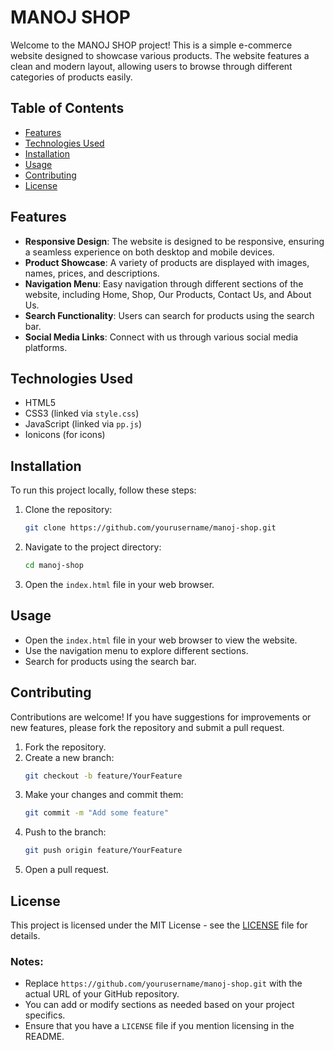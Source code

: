 # MANOJ SHOP

Welcome to the MANOJ SHOP project! This is a simple e-commerce website designed to showcase various products. The website features a clean and modern layout, allowing users to browse through different categories of products easily.

## Table of Contents

- [Features](#features)
- [Technologies Used](#technologies-used)
- [Installation](#installation)
- [Usage](#usage)
- [Contributing](#contributing)
- [License](#license)

## Features

- **Responsive Design**: The website is designed to be responsive, ensuring a seamless experience on both desktop and mobile devices.
- **Product Showcase**: A variety of products are displayed with images, names, prices, and descriptions.
- **Navigation Menu**: Easy navigation through different sections of the website, including Home, Shop, Our Products, Contact Us, and About Us.
- **Search Functionality**: Users can search for products using the search bar.
- **Social Media Links**: Connect with us through various social media platforms.

## Technologies Used

- HTML5
- CSS3 (linked via `style.css`)
- JavaScript (linked via `pp.js`)
- Ionicons (for icons)

## Installation

To run this project locally, follow these steps:

1. Clone the repository:
   ```bash
   git clone https://github.com/yourusername/manoj-shop.git
   ```
2. Navigate to the project directory:
   ```bash
   cd manoj-shop
   ```
3. Open the `index.html` file in your web browser.

## Usage

- Open the `index.html` file in your web browser to view the website.
- Use the navigation menu to explore different sections.
- Search for products using the search bar.

## Contributing

Contributions are welcome! If you have suggestions for improvements or new features, please fork the repository and submit a pull request.

1. Fork the repository.
2. Create a new branch:
   ```bash
   git checkout -b feature/YourFeature
   ```
3. Make your changes and commit them:
   ```bash
   git commit -m "Add some feature"
   ```
4. Push to the branch:
   ```bash
   git push origin feature/YourFeature
   ```
5. Open a pull request.

## License

This project is licensed under the MIT License - see the [LICENSE](LICENSE) file for details.


### Notes:
- Replace `https://github.com/yourusername/manoj-shop.git` with the actual URL of your GitHub repository.
- You can add or modify sections as needed based on your project specifics.
- Ensure that you have a `LICENSE` file if you mention licensing in the README.
